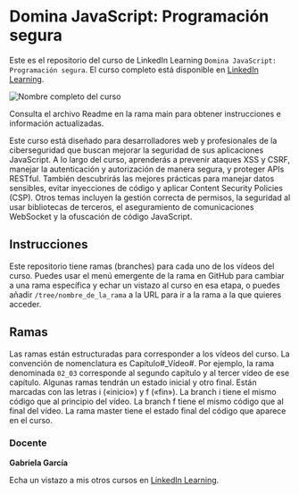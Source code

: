 # Domina JavaScript: Programación segura

Este es el repositorio del curso de LinkedIn Learning `Domina JavaScript: Programación segura`. El curso completo está disponible en [LinkedIn Learning][lil-course-url].

![Nombre completo del curso][lil-thumbnail-url] 

Consulta el archivo Readme en la rama main para obtener instrucciones e información actualizadas.

Este curso está diseñado para desarrolladores web y profesionales de la ciberseguridad que buscan mejorar la seguridad de sus aplicaciones JavaScript. A lo largo del curso, aprenderás a prevenir ataques XSS y CSRF, manejar la autenticación y autorización de manera segura, y proteger APIs RESTful. También descubrirás las mejores prácticas para manejar datos sensibles, evitar inyecciones de código y aplicar Content Security Policies (CSP). Otros temas incluyen la gestión correcta de permisos, la seguridad al usar bibliotecas de terceros, el aseguramiento de comunicaciones WebSocket y la ofuscación de código JavaScript.

## Instrucciones

Este repositorio tiene ramas (branches) para cada uno de los vídeos del curso. Puedes usar el menú emergente de la rama en GitHub para cambiar a una rama específica y echar un vistazo al curso en esa etapa, o puedes añadir `/tree/nombre_de_la_rama` a la URL para ir a la rama a la que quieres acceder.

## Ramas

Las ramas están estructuradas para corresponder a los vídeos del curso. La convención de nomenclatura es Capítulo#_Vídeo#. Por ejemplo, la rama denominada `02_03` corresponde al segundo capítulo y al tercer vídeo de ese capítulo. Algunas ramas tendrán un estado inicial y otro final. Están marcadas con las letras i («inicio») y f («fin»). La branch i tiene el mismo código que al principio del vídeo. La branch f tiene el mismo código que al final del vídeo. La rama master tiene el estado final del código que aparece en el curso.

### Docente

**Gabriela García**

Echa un vistazo a mis otros cursos en [LinkedIn Learning](https://www.linkedin.com/learning/instructors/gabriela-garcia).

[0]: # (Replace these placeholder URLs with actual course URLs)
[lil-course-url]: [https://www.linkedin.com](https://www.linkedin.com/learning/domina-javascript-programacion-segura)
[lil-thumbnail-url]: https://media.licdn.com/dms/image/v2/D4E0DAQEEZ4dLTroJxg/learning-public-crop_675_1200/learning-public-crop_675_1200/0/1731507209226?e=2147483647&v=beta&t=xjItnBByXKGGokYRpRPwNVQ_xLUk40EBUmJyPg6ENsE

[1]: # (End of ES-Instruction ###############################################################################################)
